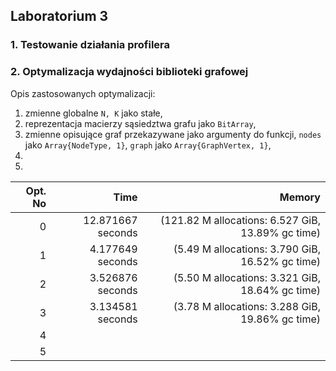 ## Laboratorium 3
### 1. Testowanie działania profilera

### 2. Optymalizacja wydajności biblioteki grafowej

Opis zastosowanych optymalizacji:
1. zmienne globalne `N, K` jako stałe,
2. reprezentacja macierzy sąsiedztwa grafu jako `BitArray`,
3. zmienne opisujące graf przekazywane jako argumenty do funkcji,
  `nodes` jako `Array{NodeType, 1}`, `graph` jako `Array{GraphVertex, 1}`,
4.
5.

| Opt. No | Time              | Memory          |
|--------:|------------------:|----------------:|
|      0  | 12.871667 seconds | (121.82 M allocations: 6.527 GiB, 13.89% gc time) |
|      1  |  4.177649 seconds | (5.49 M allocations: 3.790 GiB, 16.52% gc time)|  |
|      2  |  3.526876 seconds | (5.50 M allocations: 3.321 GiB, 18.64% gc time)|  |
|      3  |  3.134581 seconds | (3.78 M allocations: 3.288 GiB, 19.86% gc time)|  |
|      4  |  |  |
|      5  |  |  |
